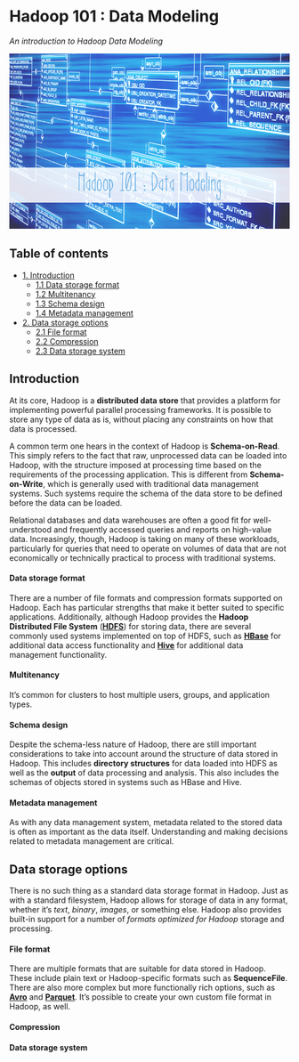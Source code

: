# Hadoop 101 : Data Modeling
*An introduction to Hadoop Data Modeling*

<p align="middle">
<img src="https://raw.githubusercontent.com/MarioCatuogno/Mappr.it/master/headers/header_hadoop_101.png" />
</p>

## Table of contents

- [1. Introduction](#introduction)
    - [1.1 Data storage format](#data-storage-format)
    - [1.2 Multitenancy](#multitenancy)
    - [1.3 Schema design](#schema-design)
    - [1.4 Metadata management](#metadata-management)
- [2. Data storage options](#data-storage-options)
    - [2.1 File format](#file-format)
    - [2.2 Compression](#compression)
    - [2.3 Data storage system](#data-storage-system)

## Introduction

At its core, Hadoop is a **distributed data store** that provides a platform for implementing powerful parallel processing frameworks. It is possible to store any type of data as is, without placing any constraints on how that data is processed.

A common term one hears in the context of Hadoop is **Schema-on-Read**. This simply refers to the fact that raw, unprocessed data can be loaded into Hadoop, with the structure imposed at processing time based on the requirements of the processing application.
This is different from **Schema-on-Write**, which is generally used with traditional data management systems. Such systems require the schema of the data store to be defined before the data can be loaded.

Relational databases and data warehouses are often a good fit for well-understood and frequently accessed queries and reports on high-value data. Increasingly, though, Hadoop is taking on many of these workloads, particularly for queries that need to operate on volumes of data that are not economically or technically practical to process with traditional systems.

#### Data storage format

There are a number of file formats and compression formats supported on Hadoop. Each has particular strengths that make it better suited to specific applications. Additionally, although Hadoop provides the **Hadoop Distributed File System** ([**HDFS**](https://github.com/MarioCatuogno/Mappr.it/blob/master/articles/bigdata/hadoop_102.md)) for storing data, there are several commonly used systems implemented on top of HDFS, such as [**HBase**](https://github.com/MarioCatuogno/Mappr.it/blob/master/articles/bigdata/apache_hbase.md) for additional data access functionality and [**Hive**](https://github.com/MarioCatuogno/Mappr.it/blob/master/articles/bigdata/apache_hive.md) for additional data management functionality.

#### Multitenancy

It’s common for clusters to host multiple users, groups, and application types.

#### Schema design

Despite the schema-less nature of Hadoop, there are still important considerations to take into account around the structure of data stored in Hadoop. This includes **directory structures** for data loaded into HDFS as well as the **output** of data processing and analysis. This also includes the schemas of objects stored in systems such as HBase and Hive.

#### Metadata management

As with any data management system, metadata related to the stored data is often as important as the data itself. Understanding and making decisions related to metadata management are critical.

## Data storage options

There is no such thing as a standard data storage format in Hadoop. Just as with a standard filesystem, Hadoop allows for storage of data in any format, whether it’s *text*, *binary*, *images*, or something else. Hadoop also provides built-in support for a number of *formats optimized for Hadoop* storage and processing.

#### File format

There are multiple formats that are suitable for data stored in Hadoop. These include plain text or Hadoop-specific formats such as **SequenceFile**. There are also more complex but more functionally rich options, such as [**Avro**](https://github.com/MarioCatuogno/Mappr.it/blob/master/articles/bigdata/apache_avro.md) and [**Parquet**](https://github.com/MarioCatuogno/Mappr.it/blob/master/articles/bigdata/apache_parquet.md). It’s possible to create your own custom file format in Hadoop, as well.

#### Compression

#### Data storage system
